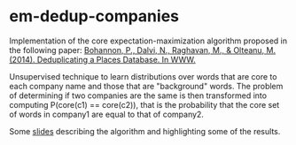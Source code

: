 # em-dedup-companies

Implementation of the core expectation-maximization algorithm proposed in the following paper:
[Bohannon, P., Dalvi, N., Raghavan, M., & Olteanu, M. (2014). Deduplicating a Places Database. In WWW.](http://wwwconference.org/proceedings/www2014/proceedings/p409.pdf)

Unsupervised technique to learn distributions over words that are core to each company name and those that are "background" words. 
The problem of determining if two companies are the same is then transformed into computing P(core(c1) == core(c2)), 
that is the probability that the core set of words in company1 are equal to that of company2.


Some [slides](https://docs.google.com/presentation/d/1C2tC-zA9LrYv-zE5vzJGFnFJnEM2_2Ebj46fzkveWxI/edit#slide=id.p) describing
the algorithm and highlighting some of the results.
